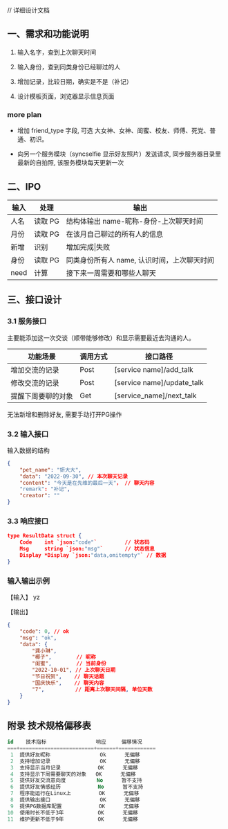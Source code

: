 // 详细设计文档


## 一、需求和功能说明

1. 输入名字，查到上次聊天时间

2. 输入身份，查到同类身份已经聊过的人

3. 增加记录，比较日期，确实是不是（补记）

4. 设计模板页面，浏览器显示信息页面

### more plan

- 增加 friend_type 字段, 可选 大女神、女神、闺蜜、校友、师傅、死党、普通、初识。

- 向另一个服务模块（syncselfie 显示好友照片）发送请求, 同步服务器目录里最新的自拍照, 该服务模块每天更新一次


## 二、IPO

| 输入  | 处理    | 输出      |
| ----- | -------- | ------- |
| 人名  | 读取 PG | 结构体输出 name-昵称-身份-上次聊天时间      |
| 月份  | 读取 PG | 在该月自己聊过的所有人的信息  |
| 新增 | 识别    | 增加完成\|失败         |
| 身份 | 读取 PG | 同类身份所有人 name, 认识时间，上次聊天时间 |
| need  | 计算  | 接下来一周需要和哪些人聊天 |


## 三、接口设计

### 3.1 服务接口

主要能添加这一次交谈（顺带能够修改）和显示需要最近去沟通的人。

| 功能场景     | 调用方式 | 接口路径       |
| ------- | -------- | -------------- |
| 增加交流的记录 | Post| [service name]/add_talk  |
| 修改交流的记录 | Post | [service name]/update_talk |
| 提醒下周要聊的对象 | Get | [service_name]/next_talk |

无法新增和删除好友, 需要手动打开PG操作


### 3.2 输入接口

输入数据的结构
```json
{
    "pet_name": "妍大大",
    "data": "2022-09-30", // 本次聊天记录
    "content": "今天是在先维的最后一天"， // 聊天内容
    "remark": "补记",
    "creator": ""
}
```


### 3.3 响应接口

```json
type ResultData struct {
    Code    int `json:"code"`         // 状态码
    Msg     string `json:"msg"`       // 状态信息
    Display *Display `json:"data,omitempty"` // 数据
}
```

### 输入输出示例

【输入】 yz

【输出】

```json
{
	"code": 0, // ok
	"msg": "ok",
	"data": {
		"龚小琳", 
        "椰子",        // 昵称
        "闺蜜",        // 当前身份
        "2022-10-01", // 上次聊天日期
        "节日祝贺",    // 聊天话题
        "国庆快乐",    // 聊天内容
        "7",          // 距离上次聊天间隔, 单位天数
	}
}
```




## 附录 技术规格偏移表

```sql
id    技术指标                响应     偏移情况
===+========================+======+============
 1  提供好友昵称                Ok      无偏移
 2  支持增加记录                OK      无偏移
 3  支持显示当月记录            OK      无偏移
 4  支持显示下周需要聊天的对象   OK      无偏移 
 5  提供好友交流意向度          No      暂不支持
 6  提供好友情感经历            No      暂不支持
 7  程序能运行在Linux上         OK      无偏移
 8  提供输出接口                OK      无偏移
 9  提供PG数据库配置            OK      无偏移
10  使用时长不低于3年           OK      无偏移
11  维护更新不低于9年           OK      无偏移
```
